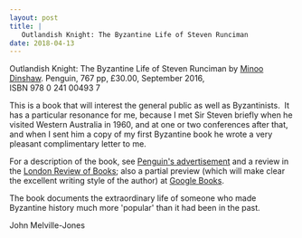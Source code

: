 ```yaml
---
layout: post
title: |
   Outlandish Knight: The Byzantine Life of Steven Runciman
date: 2018-04-13
---
```


Outlandish Knight: The Byzantine Life of Steven Runciman by [Minoo
Dinshaw](https://www.lrb.co.uk/search?author=Dinshaw,+Minoo). Penguin,
767 pp, £30.00, September 2016, ISBN 978 0 241 00493 7

This
is a book that will interest the general public as well as
Byzantinists.  It has a particular resonance for me, because I met Sir
Steven briefly when he visited Western Australia in 1960, and at one or
two conferences after that, and when I sent him a copy of my first
Byzantine book he wrote a very pleasant complimentary letter to
me.

For a description of the book, see [Penguin's
advertisement](https://www.penguin.com.au/books/outlandish-knight-9780141979472)
and a review in the [London Review of
Books](https://www.lrb.co.uk/v38/n20/rosemary-hill/herberts-and-herbertinas);
also a partial preview (which will make clear the excellent writing
style of the author) at [Google
Books](https://books.google.com.au/books?id=d__cCwAAQBAJ&pg=PT11&lpg=PT11&dq=order+whirling+dervishes+runciman&source=bl&ots=wJoKt-owiN&sig=rCDuwj66HlH1kMFxDMZmt2aRnG4&hl=en&sa=X&ved=0ahUKEwiitvutn7HaAhVLlZQKHeMvBSoQ6AEIOjAH#v=onepage&q=order%20whirling%20dervishes%20runciman&f=false).

The
book documents the extraordinary life of someone who made Byzantine
history much more 'popular' than it had been in the
past.

John Melville-Jones
